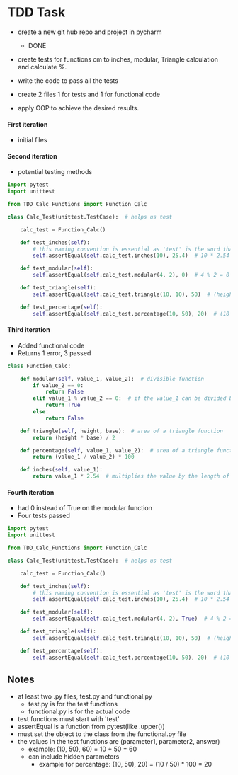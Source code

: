 # TDD Task
- create a new git hub repo and project in pycharm
  - DONE
- create tests for functions cm to inches, modular, Triangle calculation and calculate %.

- write the code to pass all the tests
- create 2 files 1 for tests and 1 for functional code
- apply OOP to achieve the desired results.

#### First iteration
- initial files
#### Second iteration  
- potential testing methods
```python
import pytest
import unittest

from TDD_Calc_Functions import Function_Calc

class Calc_Test(unittest.TestCase):  # helps us test

    calc_test = Function_Calc()

    def test_inches(self):
        # this naming convention is essential as 'test' is the word that we need to use when naming tests so python interpreter can recognise it so it can run
        self.assertEqual(self.calc_test.inches(10), 25.4)  # 10 * 2.54 = 25.4

    def test_modular(self):
        self.assertEqual(self.calc_test.modular(4, 2), 0)  # 4 % 2 = 0 | no remainder

    def test_triangle(self):
        self.assertEqual(self.calc_test.triangle(10, 10), 50)  # (height * base) / 2 = 50

    def test_percentage(self):
        self.assertEqual(self.calc_test.percentage(10, 50), 20)  # (10 / 50) * 100 = 20%
```
#### Third iteration
- Added functional code
- Returns 1 error, 3 passed
```python
class Function_Calc:

    def modular(self, value_1, value_2):  # divisible function
        if value_2 == 0:
            return False
        elif value_1 % value_2 == 0:  # if the value_1 can be divided by the value_2 with no remainder, then return True
            return True
        else:
            return False

    def triangle(self, height, base):  # area of a triangle function
        return (height * base) / 2

    def percentage(self, value_1, value_2):  # area of a triangle function
        return (value_1 / value_2) * 100

    def inches(self, value_1):
        return value_1 * 2.54  # multiplies the value by the length of an inch in centimeters

```

#### Fourth iteration
- had 0 instead of True on the modular function
- Four tests passed
```python
import pytest
import unittest

from TDD_Calc_Functions import Function_Calc

class Calc_Test(unittest.TestCase):  # helps us test

    calc_test = Function_Calc()

    def test_inches(self):
        # this naming convention is essential as 'test' is the word that we need to use when naming tests so python interpreter can recognise it so it can run
        self.assertEqual(self.calc_test.inches(10), 25.4)  # 10 * 2.54 = 25.4

    def test_modular(self):
        self.assertEqual(self.calc_test.modular(4, 2), True)  # 4 % 2 = 0 | no remainder

    def test_triangle(self):
        self.assertEqual(self.calc_test.triangle(10, 10), 50)  # (height * base) / 2 = 50

    def test_percentage(self):
        self.assertEqual(self.calc_test.percentage(10, 50), 20)  # (10 / 50) * 100 = 20%
```
## Notes
- at least two .py files, test.py and functional.py
  - test.py is for the test functions
  - functional.py is for the actual code
- test functions must start with 'test'
- assertEqual is a function from pytest(like .upper())
- must set the object to the class from the functional.py file
- the values in the test functions are (parameter1, parameter2, answer)
  - example: (10, 50), 60) = 10 + 50 = 60
  - can include hidden parameters
    - example for percentage: (10, 50), 20) = (10 / 50) * 100 = 20